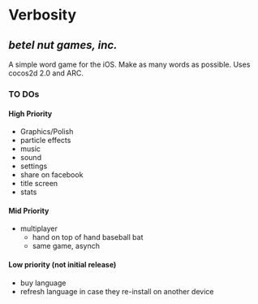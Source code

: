 
# Verbosity
## _betel nut games, inc._

A simple word game for the iOS. Make as many words as possible. Uses cocos2d 2.0 and ARC. 


### TO DOs

#### High Priority
* Graphics/Polish
* particle effects
* music
* sound
* settings
* share on facebook
* title screen
* stats

#### Mid Priority
* multiplayer
	* hand on top of hand baseball bat
	* same game, asynch

#### Low priority (not initial release)
* buy language
* refresh language in case they re-install on another device